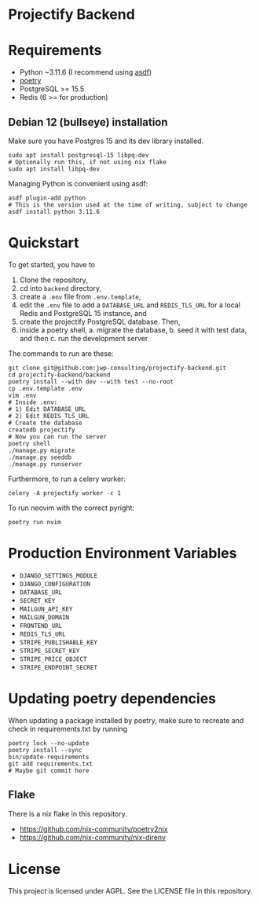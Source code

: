 # Projectify Backend

# Requirements

- Python ~3.11.6 (I recommend using [asdf](https://asdf-vm.com/))
- [poetry](https://python-poetry.org/docs/)
- PostgreSQL >= 15.5
- Redis (6 >= for production)

## Debian 12 (bullseye) installation

Make sure you have Postgres 15 and its dev library installed.

```
sudo apt install postgresql-15 libpq-dev
# Optionally run this, if not using nix flake
sudo apt install libpq-dev
```

Managing Python is convenient using asdf:

```
asdf plugin-add python
# This is the version used at the time of writing, subject to change
asdf install python 3.11.6
```

# Quickstart

To get started, you have to

1. Clone the repository,
2. cd into `backend` directory,
3. create a `.env` file from `.env.template`,
4. edit the `.env` file to add a `DATABASE_URL` and `REDIS_TLS_URL` for a local
   Redis and PostgreSQL 15 instance, and
5. create the projectify PostgreSQL database. Then,
6. inside a poetry shell,
  a. migrate the database,
  b. seed it with test data, and then
  c. run the development server

The commands to run are these:

```
git clone git@github.com:jwp-consulting/projectify-backend.git
cd projectify-backend/backend
poetry install --with dev --with test --no-root
cp .env.template .env
vim .env
# Inside .env:
# 1) Edit DATABASE_URL
# 2) Edit REDIS_TLS_URL
# Create the database
createdb projectify
# Now you can run the server
poetry shell
./manage.py migrate
./manage.py seeddb
./manage.py runserver
```

Furthermore, to run a celery worker:

`celery -A projectify worker -c 1`

To run neovim with the correct pyright:

```
poetry run nvim
```

# Production Environment Variables

- `DJANGO_SETTINGS_MODULE`
- `DJANGO_CONFIGURATION`
- `DATABASE_URL`
- `SECRET_KEY`
- `MAILGUN_API_KEY`
- `MAILGUN_DOMAIN`
- `FRONTEND_URL`
- `REDIS_TLS_URL`
- `STRIPE_PUBLISHABLE_KEY`
- `STRIPE_SECRET_KEY`
- `STRIPE_PRICE_OBJECT`
- `STRIPE_ENDPOINT_SECRET`

# Updating poetry dependencies

When updating a package installed by poetry, make sure to recreate and check in
requirements.txt by running

```
poetry lock --no-update
poetry install --sync
bin/update-requirements
git add requirements.txt
# Maybe git commit here
```


## Flake

There is a nix flake in this repository.

- https://github.com/nix-community/poetry2nix
- https://github.com/nix-community/nix-direnv

# License

This project is licensed under AGPL. See the LICENSE file in this repository.
